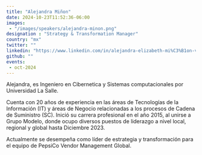 ```yaml
---
title: "Alejandra Miñon"
date: 2024-10-23T11:52:36-06:00
images: 
 - "/images/speakers/alejandra-minon.png"
designation : "Strategy & Transformation Manager​"
country: "mx"
twitter: ""
linkedin: "https://www.linkedin.com/in/alejandra-elizabeth-mi%C3%B1on-valle-60516728/?originalSubdomain=mx"
github: ""
events: 
 - oct-2024
---
```


Alejandra, es Ingeniero en Cibernetica y Sistemas computacionales por Universidad La Salle.

Cuenta con 20 años de experiencia en las áreas de Tecnologías de la Información (IT) y áreas de Negocio relacionadas a los procesos de Cadena de Suministro (SC). Inició su carrera profesional en el año 2015, al unirse a Grupo Modelo, donde ocupo diversos
puestos de liderazgo a nivel local, regional y global hasta Diciembre 2023.

Actualmente se desempeña como líder de estrategia y transformación para el equipo de
PepsiCo Vendor Management Global.
